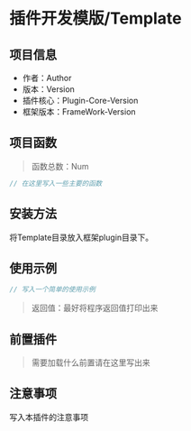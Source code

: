 # 插件开发模版/Template

## 项目信息

- 作者：Author
- 版本：Version
- 插件核心：Plugin-Core-Version
- 框架版本：FrameWork-Version

## 项目函数

> 函数总数：Num

```php
// 在这里写入一些主要的函数
```

## 安装方法

将Template目录放入框架plugin目录下。

## 使用示例

```php
// 写入一个简单的使用示例
```

> 返回值：最好将程序返回值打印出来

## 前置插件

> 需要加载什么前置请在这里写出来

## 注意事项

写入本插件的注意事项